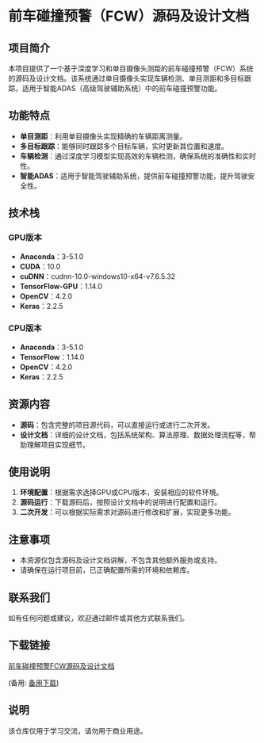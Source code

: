 # 前车碰撞预警（FCW）源码及设计文档

## 项目简介

本项目提供了一个基于深度学习和单目摄像头测距的前车碰撞预警（FCW）系统的源码及设计文档。该系统通过单目摄像头实现车辆检测、单目测距和多目标跟踪，适用于智能ADAS（高级驾驶辅助系统）中的前车碰撞预警功能。

## 功能特点

- **单目测距**：利用单目摄像头实现精确的车辆距离测量。
- **多目标跟踪**：能够同时跟踪多个目标车辆，实时更新其位置和速度。
- **车辆检测**：通过深度学习模型实现高效的车辆检测，确保系统的准确性和实时性。
- **智能ADAS**：适用于智能驾驶辅助系统，提供前车碰撞预警功能，提升驾驶安全性。

## 技术栈

### GPU版本
- **Anaconda**：3-5.1.0
- **CUDA**：10.0
- **cuDNN**：cudnn-10.0-windows10-x64-v7.6.5.32
- **TensorFlow-GPU**：1.14.0
- **OpenCV**：4.2.0
- **Keras**：2.2.5

### CPU版本
- **Anaconda**：3-5.1.0
- **TensorFlow**：1.14.0
- **OpenCV**：4.2.0
- **Keras**：2.2.5

## 资源内容

- **源码**：包含完整的项目源代码，可以直接运行或进行二次开发。
- **设计文档**：详细的设计文档，包括系统架构、算法原理、数据处理流程等，帮助理解项目实现细节。

## 使用说明

1. **环境配置**：根据需求选择GPU或CPU版本，安装相应的软件环境。
2. **源码运行**：下载源码后，按照设计文档中的说明进行配置和运行。
3. **二次开发**：可以根据实际需求对源码进行修改和扩展，实现更多功能。

## 注意事项

- 本资源仅包含源码及设计文档讲解，不包含其他额外服务或支持。
- 请确保在运行项目前，已正确配置所需的环境和依赖库。

## 联系我们

如有任何问题或建议，欢迎通过邮件或其他方式联系我们。

## 下载链接
[前车碰撞预警FCW源码及设计文档](https://pan.quark.cn/s/df9710963c28) 

(备用: [备用下载](https://pan.baidu.com/s/1Z7J9FrvWRpkfJWo4cdxpyA?pwd=1234))

## 说明

该仓库仅用于学习交流，请勿用于商业用途。
